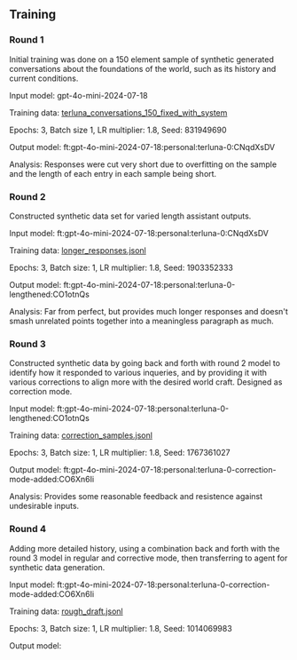 ## Training

### Round 1

Initial training was done on a 150 element sample of synthetic generated conversations about the foundations of the world, such as its history and current conditions. 

Input model: gpt-4o-mini-2024-07-18

Training data: [terluna_conversations_150_fixed_with_system](training_data/foundation/terluna_conversations_150_fixed_with_system.jsonl)

Epochs: 3, Batch size 1, LR multiplier: 1.8, Seed: 831949690

Output model: ft:gpt-4o-mini-2024-07-18:personal:terluna-0:CNqdXsDV

Analysis: Responses were cut very short due to overfitting on the sample and the length of each entry in each sample being short. 

### Round 2

Constructed synthetic data set for varied length assistant outputs.

Input model: ft:gpt-4o-mini-2024-07-18:personal:terluna-0:CNqdXsDV

Training data: [longer_responses.jsonl](training_data/foundation/longer_responses.jsonl)

Epochs: 3, Batch size: 1, LR multiplier: 1.8, Seed: 1903352333

Output model: ft:gpt-4o-mini-2024-07-18:personal:terluna-0-lengthened:CO1otnQs

Analysis: Far from perfect, but provides much longer responses and doesn't smash unrelated points together into a meaningless paragraph as much.

### Round 3

Constructed synthetic data by going back and forth with round 2 model to identify how it responded to various inqueries, and by providing it with various corrections to align more with the desired world craft. Designed as correction mode.

Input model: ft:gpt-4o-mini-2024-07-18:personal:terluna-0-lengthened:CO1otnQs

Training data: [correction_samples.jsonl](training_data/foundation/correction_mode/correction_samples.jsonl)

Epochs: 3, Batch size: 1, LR multiplier: 1.8, Seed: 1767361027

Output model: ft:gpt-4o-mini-2024-07-18:personal:terluna-0-correction-mode-added:CO6Xn6Ii

Analysis: Provides some reasonable feedback and resistence against undesirable inputs. 

### Round 4

Adding more detailed history, using a combination back and forth with the round 3 model in regular and corrective mode, then transferring to agent for synthetic data generation.

Input model: ft:gpt-4o-mini-2024-07-18:personal:terluna-0-correction-mode-added:CO6Xn6Ii

Training data: [rough_draft.jsonl](training_data/history/rough_draft.jsonl)

Epochs: 3, Batch size: 1, LR multiplier: 1.8, Seed: 1014069983

Output model: 
